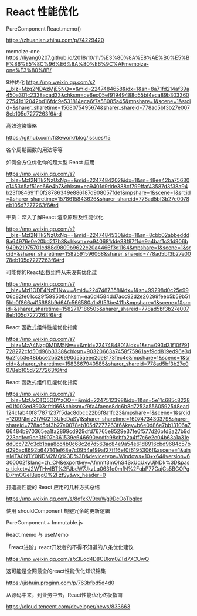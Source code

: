 # React 性能优化

PureComponent
React.memo()

https://zhuanlan.zhihu.com/p/74229420

memoize-one
https://liyang0207.github.io/2018/10/11/%E3%80%8A%E8%AE%B0%E5%BF%86%E5%8C%96%E6%8A%80%E6%9C%AFmemoize-one%E3%80%8B/

9种优化
https://mp.weixin.qq.com/s?__biz=Mzg2NDAzMjE5NQ==&mid=2247484658&idx=1&sn=8a71fd214af39a450a301c2338acad33&chksm=ce6ec05ef91949488d55bf4eca89b30336027541d12042bd16fdc9e531814eca6f7a58085a45&mpshare=1&scene=1&srcid=&sharer_sharetime=1568075495674&sharer_shareid=778ad5bf3b27e0078eb105d7277263f6#rd



高效渲染策略

https://github.com/fi3ework/blog/issues/15



各个周期函数的用法等等



如何全方位优化你的超大型 React 应用

https://mp.weixin.qq.com/s?__biz=MzI2NTk2NzUxNg==&mid=2247484202&idx=1&sn=48ee42ba75630c1453d5af51ec66e4b7&chksm=ea9401d9dde388cf799ffaf43587d3f38a94b23f084691f10f28786349e886187d908057fde1&mpshare=1&scene=1&srcid=&sharer_sharetime=1578615843626&sharer_shareid=778ad5bf3b27e0078eb105d7277263f6#rd



干货：深入了解React 渲染原理及性能优化

https://mp.weixin.qq.com/s?__biz=MzI2NTk2NzUxNg==&mid=2247484530&idx=1&sn=8cbb02abbeddd9a64976e0e20bd217b8&chksm=ea940681dde38f97f1de9a4baf1c31d906b949b21975701cd88d9809b9622c20a4466f3d1164&mpshare=1&scene=1&srcid=&sharer_sharetime=1582591596068&sharer_shareid=778ad5bf3b27e0078eb105d7277263f6#rd



可能你的React函数组件从来没有优化过

https://mp.weixin.qq.com/s?__biz=MzI1ODE4NzE1Nw==&mid=2247487358&idx=1&sn=99298d0c25e9906c82fe01cc29f59950&chksm=ea0d4584dd7acc92d2e26299feeb5b59b515bb0f866a415688b9d64fc566580a1b8f53be411b&mpshare=1&scene=1&srcid=&sharer_sharetime=1582717186505&sharer_shareid=778ad5bf3b27e0078eb105d7277263f6#rd



React 函数式组件性能优化指南

https://mp.weixin.qq.com/s?__biz=MzA4Nzg0MDM5Nw==&mid=2247484801&idx=1&sn=093d31f10f791728272cfd50d96b3338&chksm=90320663a7458f75961aef9dd819ed96e3d6a2fcb3e48bbce2b526990d55aeee2de8173fec4e&mpshare=1&scene=1&srcid=&sharer_sharetime=1583667940585&sharer_shareid=778ad5bf3b27e0078eb105d7277263f6#rd





React 函数式组件性能优化指南

https://mp.weixin.qq.com/s?__biz=MzUxOTQ5ODYzOQ==&mid=2247512398&idx=1&sn=5e11c685c8228e01f003ed3903cfdd66&chksm=f9fa4faece8dc6b8d7252a55605925d8ead124cfab40f8f7871237f5dac8dbcc22b6f8a1fc23&mpshare=1&scene=1&srcid=1209NInjz2tWQ2T3UkeDaSVj&sharer_sharetime=1607473430379&sharer_shareid=778ad5bf3b27e0078eb105d7277263f6&key=b6e0d86e7bb13106a766484b970365ea1fa2899cd929dfd76765e8529e37fe6f577d26bfd3a27b9d223adfec9ce3f907e361539e646690ecdfc98cbfa2a4ff7c6e2c04b63a1a31edd0cc727c3cb1baa8cc4b0c68c2d7d563ac84e9a54e61d8916cbd9684c57bd295ac8692b647141ef68e7c0954e199af27ff16ef0f6195306f&ascene=1&uin=MTA0NTY0NDM2MQ%3D%3D&devicetype=Windows+10+x64&version=6300002f&lang=zh_CN&exportkey=Afmmt3mOhS4SxUqUxyUjNDk%3D&pass_ticket=J2WTHwIBT%2FJbeW7JkzLq0631o0mfN%2FqbP77GajCs5BGOPgD7rmOGeIBuggO%2FztSy&wx_header=0





打造高性能的 React 应用的几种方式总结

https://mp.weixin.qq.com/s/8qfxKV9euWg9DcOoTbgleg



使用 shouldComponent 规避冗余的更新逻辑

PureComponent + Immutable.js

React.memo 与 useMemo





「react进阶」react开发者的不得不知道的八条优化建议

https://mp.weixin.qq.com/s/x3Eqd4D8CDkm0ZTd7XCUwQ



这可能是全网最全的react性能优化知识锦集

https://jishuin.proginn.com/p/763bfbd5d4d0





从源码中来，到业务中去，React性能优化终极指南

https://cloud.tencent.com/developer/news/833663